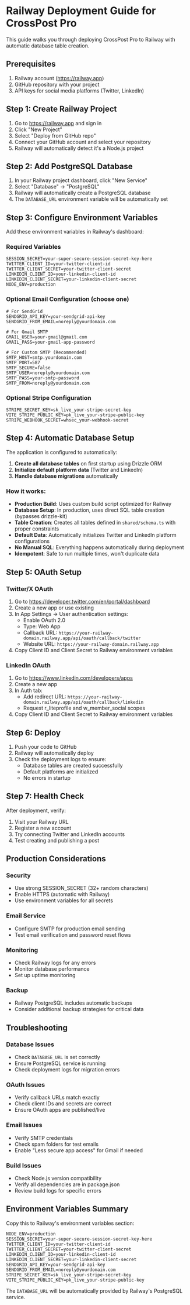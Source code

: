 # Railway Deployment Guide for CrossPost Pro

This guide walks you through deploying CrossPost Pro to Railway with automatic database table creation.

## Prerequisites

1. Railway account (https://railway.app)
2. GitHub repository with your project
3. API keys for social media platforms (Twitter, LinkedIn)

## Step 1: Create Railway Project

1. Go to https://railway.app and sign in
2. Click "New Project"
3. Select "Deploy from GitHub repo"
4. Connect your GitHub account and select your repository
5. Railway will automatically detect it's a Node.js project

## Step 2: Add PostgreSQL Database

1. In your Railway project dashboard, click "New Service"
2. Select "Database" → "PostgreSQL"
3. Railway will automatically create a PostgreSQL database
4. The `DATABASE_URL` environment variable will be automatically set

## Step 3: Configure Environment Variables

Add these environment variables in Railway's dashboard:

### Required Variables
```
SESSION_SECRET=your-super-secure-session-secret-key-here
TWITTER_CLIENT_ID=your-twitter-client-id
TWITTER_CLIENT_SECRET=your-twitter-client-secret
LINKEDIN_CLIENT_ID=your-linkedin-client-id
LINKEDIN_CLIENT_SECRET=your-linkedin-client-secret
NODE_ENV=production
```

### Optional Email Configuration (choose one)
```
# For SendGrid
SENDGRID_API_KEY=your-sendgrid-api-key
SENDGRID_FROM_EMAIL=noreply@yourdomain.com

# For Gmail SMTP
GMAIL_USER=your-gmail@gmail.com
GMAIL_PASS=your-gmail-app-password

# For Custom SMTP (Recommended)
SMTP_HOST=smtp.yourdomain.com
SMTP_PORT=587
SMTP_SECURE=false
SMTP_USER=noreply@yourdomain.com
SMTP_PASS=your-smtp-password
SMTP_FROM=noreply@yourdomain.com
```

### Optional Stripe Configuration
```
STRIPE_SECRET_KEY=sk_live_your-stripe-secret-key
VITE_STRIPE_PUBLIC_KEY=pk_live_your-stripe-public-key
STRIPE_WEBHOOK_SECRET=whsec_your-webhook-secret
```

## Step 4: Automatic Database Setup

The application is configured to automatically:

1. **Create all database tables** on first startup using Drizzle ORM
2. **Initialize default platform data** (Twitter and LinkedIn)
3. **Handle database migrations** automatically

### How it works:
- **Production Build**: Uses custom build script optimized for Railway
- **Database Setup**: In production, uses direct SQL table creation (bypasses drizzle-kit)
- **Table Creation**: Creates all tables defined in `shared/schema.ts` with proper constraints
- **Default Data**: Automatically initializes Twitter and LinkedIn platform configurations
- **No Manual SQL**: Everything happens automatically during deployment
- **Idempotent**: Safe to run multiple times, won't duplicate data

## Step 5: OAuth Setup

### Twitter/X OAuth
1. Go to https://developer.twitter.com/en/portal/dashboard
2. Create a new app or use existing
3. In App Settings → User authentication settings:
   - Enable OAuth 2.0
   - Type: Web App
   - Callback URL: `https://your-railway-domain.railway.app/api/oauth/callback/twitter`
   - Website URL: `https://your-railway-domain.railway.app`
4. Copy Client ID and Client Secret to Railway environment variables

### LinkedIn OAuth
1. Go to https://www.linkedin.com/developers/apps
2. Create a new app
3. In Auth tab:
   - Add redirect URL: `https://your-railway-domain.railway.app/api/oauth/callback/linkedin`
   - Request r_liteprofile and w_member_social scopes
4. Copy Client ID and Client Secret to Railway environment variables

## Step 6: Deploy

1. Push your code to GitHub
2. Railway will automatically deploy
3. Check the deployment logs to ensure:
   - Database tables are created successfully
   - Default platforms are initialized
   - No errors in startup

## Step 7: Health Check

After deployment, verify:

1. Visit your Railway URL
2. Register a new account
3. Try connecting Twitter and LinkedIn accounts
4. Test creating and publishing a post

## Production Considerations

### Security
- Use strong SESSION_SECRET (32+ random characters)
- Enable HTTPS (automatic with Railway)
- Use environment variables for all secrets

### Email Service
- Configure SMTP for production email sending
- Test email verification and password reset flows

### Monitoring
- Check Railway logs for any errors
- Monitor database performance
- Set up uptime monitoring

### Backup
- Railway PostgreSQL includes automatic backups
- Consider additional backup strategies for critical data

## Troubleshooting

### Database Issues
- Check `DATABASE_URL` is set correctly
- Ensure PostgreSQL service is running
- Check deployment logs for migration errors

### OAuth Issues
- Verify callback URLs match exactly
- Check client IDs and secrets are correct
- Ensure OAuth apps are published/live

### Email Issues
- Verify SMTP credentials
- Check spam folders for test emails
- Enable "Less secure app access" for Gmail if needed

### Build Issues
- Check Node.js version compatibility
- Verify all dependencies are in package.json
- Review build logs for specific errors

## Environment Variables Summary

Copy this to Railway's environment variables section:

```
NODE_ENV=production
SESSION_SECRET=your-super-secure-session-secret-key-here
TWITTER_CLIENT_ID=your-twitter-client-id
TWITTER_CLIENT_SECRET=your-twitter-client-secret
LINKEDIN_CLIENT_ID=your-linkedin-client-id
LINKEDIN_CLIENT_SECRET=your-linkedin-client-secret
SENDGRID_API_KEY=your-sendgrid-api-key
SENDGRID_FROM_EMAIL=noreply@yourdomain.com
STRIPE_SECRET_KEY=sk_live_your-stripe-secret-key
VITE_STRIPE_PUBLIC_KEY=pk_live_your-stripe-public-key
```

The `DATABASE_URL` will be automatically provided by Railway's PostgreSQL service.